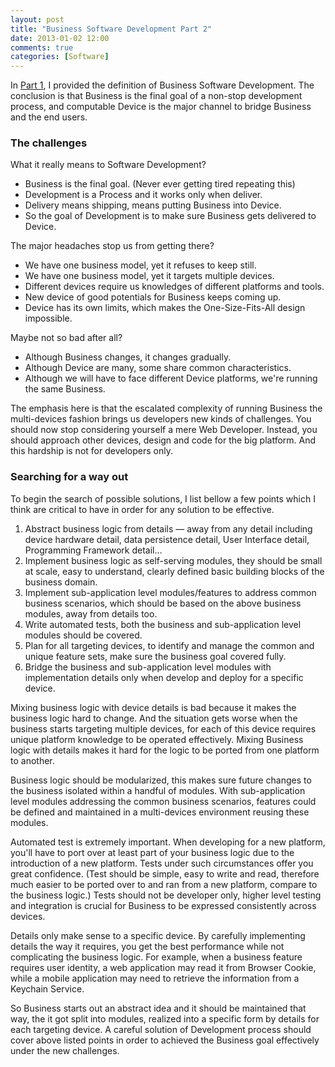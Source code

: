 ```yaml
---
layout: post
title: "Business Software Development Part 2"
date: 2013-01-02 12:00
comments: true
categories: [Software]
---
```

In [Part 1](http://blog.iraven.ch/post/2012/12/07/Business-Software-Development-Part-1), I provided the definition of Business Software Development. The conclusion is that Business is the final goal of a non-stop development process, and computable Device is the major channel to bridge Business and the end users.

### The challenges
What it really means to Software Development?

- Business is the final goal. (Never ever getting tired repeating this)
- Development is a Process and it works only when deliver.
- Delivery means shipping, means putting Business into Device.
- So the goal of Development is to make sure Business gets delivered to Device.

The major headaches stop us from getting there?

- We have one business model, yet it refuses to keep still.
- We have one business model, yet it targets multiple devices.
- Different devices require us knowledges of different platforms and tools.
- New device of good potentials for Business keeps coming up.
- Device has its own limits, which makes the One-Size-Fits-All design impossible.

Maybe not so bad after all?

- Although Business changes, it changes gradually.
- Although Device are many, some share common characteristics.
- Although we will have to face different Device platforms, we're running the same Business.

The emphasis here is that the escalated complexity of running Business the multi-devices fashion brings us developers new kinds of challenges. You should now stop considering yourself a mere Web Developer. Instead, you should approach other devices, design and code for the big platform. And this hardship is not for developers only.

### Searching for a way out
To begin the search of possible solutions, I list bellow a few points which I think are critical to have in order for any solution to be effective.

1. Abstract business logic from details — away from any detail including device hardware detail, data persistence detail, User Interface detail, Programming Framework detail…
2. Implement business logic as self-serving modules, they should be small at scale, easy to understand, clearly defined basic building blocks of the business domain.
3. Implement sub-application level modules/features to address common business scenarios, which should be based on the above business modules, away from details too.
4. Write automated tests, both the business and sub-application level modules should be covered.
5. Plan for all targeting devices, to identify and manage the common and unique feature sets, make sure the business goal covered fully.
6. Bridge the business and sub-application level modules with implementation details only when develop and deploy for a specific device. 

Mixing business logic with device details is bad because it makes the business logic hard to change. And the situation gets worse when the business starts targeting multiple devices, for each of this device requires unique platform knowledge to be operated effectively. Mixing Business logic with details makes it hard for the logic to be ported from one platform to another.

Business logic should be modularized, this makes sure future changes to the business isolated within a handful of modules. With sub-application level modules addressing the common business scenarios, features could be defined and maintained in a multi-devices environment reusing these modules.

Automated test is extremely important. When developing for a new platform, you'll have to port over at least part of your business logic due to the introduction of a new platform. Tests under such circumstances offer you great confidence. (Test should be simple, easy to write and read, therefore much easier to be ported over to and ran from a new platform, compare to the business logic.) Tests should not be developer only, higher level testing and integration is crucial for Business to be expressed consistently across devices.

Details only make sense to a specific device. By carefully implementing details the way it requires, you get the best performance while not complicating the business logic. For example, when a business feature requires user identity, a web application may read it from Browser Cookie, while a mobile application may need to retrieve the information from a Keychain Service.

So Business starts out an abstract idea and it should be maintained that way, the it got split into modules, realized into a specific form by details for each targeting device. A careful solution of Development process should cover above listed points in order to achieved the Business goal effectively under the new challenges.